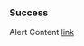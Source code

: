 <div class="au-body">
  <div class="au-page-alerts au-page-alerts--success">
    <h3>Success</h3>
    <p>Alert Content <a href="#">link</a></p>
  </div>
</div>
